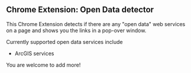 ## Chrome Extension: Open Data detector

This Chrome Extension detects if there are any "open data" web services on a page and shows you the links in a pop-over window.

Currently supported open data services include

- ArcGIS services

You are welcome to add more!



